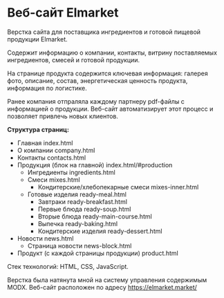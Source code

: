 # Веб-сайт Elmarket

Верстка сайта для поставщика ингредиентов и готовой пищевой продукции Elmarket.

Содержит информацию о компании, контакты, витрину поставляемых ингредиентов, смесей и готовой продукции.

На странице продукта содержится ключевая информация: галерея фото, описание, состав, энергетическая ценность продукта, информация по логистике. 

Ранее компания отпраляла каждому партнеру pdf-файлы с информацией о продукции. Веб-сайт автоматизирует этот процесс и позволяет привлечь новых клиентов.

**Структура страниц:**
- Главная index.html
- О компании company.html
- Контакты contacts.html
- Продукция (блок на главной) index.html/#production
    - Ингредиенты ingredients.html
    - Смеси mixes.html
        - Кондитерские/хлебопекарные смеси mixes-inner.html
    - Готовые изделия ready-meal.html
        - Завтраки ready-breakfast.html
        - Первые блюда ready-soup.html
        - Вторые блюда ready-main-course.html
        - Выпечка ready-baking.html
        - Кондитерские изделия ready-dessert.html
- Новости news.html
    - Страница новости news-block.html
- Продукт (с каждой страницы продукции) product.html

Стек технологий: HTML, CSS, JavaScript.

Верстка была натянута мной на систему управления содержимым MODX. Веб-сайт расположен по адресу https://elmarket.market/
